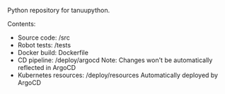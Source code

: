 Python repository for tanuupython.

Contents:
- Source code: /src
- Robot tests: /tests
- Docker build: Dockerfile
- CD pipeline: /deploy/argocd Note: Changes won't be automatically reflected in ArgoCD
- Kubernetes resources: /deploy/resources Automatically deployed by ArgoCD